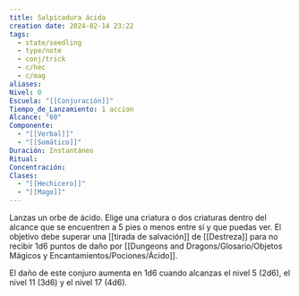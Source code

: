 ```yaml
---
title: Salpicadura ácida
creation date: 2024-02-14 23:22
tags:
  - state/seedling
  - type/note
  - conj/trick
  - c/hec
  - c/mag
aliases: 
Nivel: 0
Escuela: "[[Conjuración]]"
Tiempo_de_Lanzamiento: 1 accion
Alcance: "60"
Componente:
  - "[[Verbal]]"
  - "[[Somático]]"
Duración: Instantáneo
Ritual: 
Concentración: 
Clases:
  - "[[Hechicero]]"
  - "[[Mago]]"
---
```

Lanzas un orbe de ácido. Elige una criatura o dos criaturas dentro del alcance que se encuentren a 5 pies o menos entre sí y que puedas ver. El objetivo debe superar una [[tirada de salvación]] de [[Destreza]] para no recibir 1d6 puntos de daño por [[Dungeons and Dragons/Glosario/Objetos Mágicos y Encantamientos/Pociones/Ácido]].

El daño de este conjuro aumenta en 1d6 cuando alcanzas el nivel 5 (2d6), el nivel 11 (3d6) y el nivel 17 (4d6).